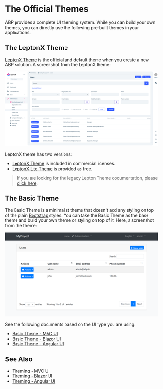 # The Official Themes
ABP provides a complete UI theming system. While you can build your own themes, you can directly use the following pre-built themes in your applications.

## The LeptonX Theme

[LeptonX Theme](https://x.leptontheme.com/) is the official and default theme when you create a new ABP solution. A screenshot from the LeptonX theme:

![LeptonX Lite application layout](../images/leptonx-theme-users-page.png)

LeptonX theme has two versions:

* [LeptonX Theme](lepton-x/index.md) is included in commercial licenses.
* [LeptonX Lite Theme](lepton-x-lite/index.md) is provided as free.

> If you are looking for the legacy Lepton Theme documentation, please [click here](lepton/index.md).

## The Basic Theme

The Basic Theme is a minimalist theme that doesn't add any styling on top of the plain [Bootstrap](https://getbootstrap.com/) styles. You can take the Basic Theme as the base theme and build your own theme or styling on top of it. Here, a screenshot from the theme:

![basic-theme-application-layout](../images/basic-theme-application-layout.png)

See the following documents based on the UI type you are using:

- [Basic Theme - MVC UI](../framework/ui/mvc-razor-pages/basic-theme.md)
- [Basic Theme - Blazor UI](../framework/ui/blazor/basic-theme.md)
- [Basic Theme - Angular UI](../framework/ui/angular/basic-theme.md)

## See Also

* [Theming - MVC UI](../framework/ui/mvc-razor-pages/theming.md)
* [Theming - Blazor UI](../framework/ui/blazor/theming.md)
* [Theming - Angular UI](../framework/ui/angular/theming.md)